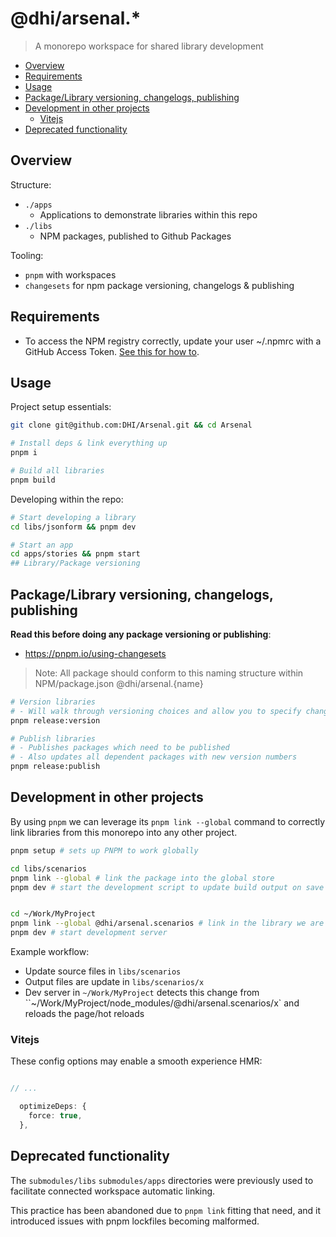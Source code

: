 # @dhi/arsenal.*

> A monorepo workspace for shared library development

+ [Overview](#overview)
+ [Requirements](#requirements)
+ [Usage](#usage)
+ [Package/Library versioning, changelogs, publishing](#packagelibrary-versioning-changelogs-publishing)
+ [Development in other projects](#development-in-other-projects)
  + [Vitejs](#vitejs)
+ [Deprecated functionality](#deprecated-functionality)
  
## Overview

Structure:
- `./apps`
  - Applications to demonstrate libraries within this repo
- `./libs`
  - NPM packages, published to Github Packages

Tooling:
- `pnpm` with workspaces
- `changesets` for npm package versioning, changelogs & publishing


## Requirements

- To access the NPM registry correctly, update your user ~/.npmrc with a GitHub Access Token. [See this for how to](https://docs.github.com/en/packages/working-with-a-github-packages-registry/working-with-the-npm-registry).

## Usage

Project setup essentials:
```bash
git clone git@github.com:DHI/Arsenal.git && cd Arsenal

# Install deps & link everything up
pnpm i

# Build all libraries
pnpm build

```

Developing within the repo:
```bash
# Start developing a library
cd libs/jsonform && pnpm dev

# Start an app
cd apps/stories && pnpm start
## Library/Package versioning
```

## Package/Library versioning, changelogs, publishing

**Read this before doing any package versioning or publishing**:
- https://pnpm.io/using-changesets

> Note: All package should conform to this naming structure within NPM/package.json
> @dhi/arsenal.{name}

```bash
# Version libraries
# - Will walk through versioning choices and allow you to specify changed packages
pnpm release:version

# Publish libraries
# - Publishes packages which need to be published
# - Also updates all dependent packages with new version numbers
pnpm release:publish
```


## Development in other projects

By using `pnpm` we can leverage its `pnpm link --global` command to correctly link libraries from this monorepo into any other project.

```bash
pnpm setup # sets up PNPM to work globally

cd libs/scenarios
pnpm link --global # link the package into the global store
pnpm dev # start the development script to update build output on save
```

```bash

cd ~/Work/MyProject
pnpm link --global @dhi/arsenal.scenarios # link in the library we are working on
pnpm dev # start development server
```

Example workflow:
- Update source files in `libs/scenarios`
- Output files are update in `libs/scenarios/x`
- Dev server in `~/Work/MyProject` detects this change from ``~/Work/MyProject/node_modules/@dhi/arsenal.scenarios/x` and reloads the page/hot reloads

### Vitejs

These config options may enable a smooth experience HMR:
```ts

// ...

  optimizeDeps: {
    force: true,
  },

```

## Deprecated functionality

The `submodules/libs` `submodules/apps` directories were previously used to facilitate connected workspace automatic linking.

This practice has been abandoned due to `pnpm link` fitting that need, and it introduced issues with pnpm lockfiles becoming malformed.